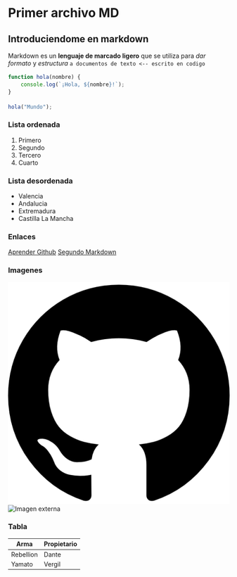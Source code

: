 # Primer archivo MD
## Introduciendome en markdown

Markdown es un **lenguaje de marcado ligero** que se utiliza para *dar formato* y *estructura* `a documentos de texto <-- escrito en codigo`

```javascript
function hola(nombre) {
    console.log(`¡Hola, ${nombre}!`);
}

hola("Mundo");
```

### Lista ordenada
1. Primero
2. Segundo 
3. Tercero
4. Cuarto

### Lista desordenada
- Valencia
- Andalucia
- Extremadura
- Castilla La Mancha

### Enlaces
[Aprender Github](https://www.youtube.com/watch?v=VdGzPZ31ts8)
[Segundo Markdown](./misegundomd.md)

### Imagenes
![Imagen local](./git.png)
![Imagen externa](https://images.unsplash.com/photo-1735736617534-533cf25e3770?q=80&w=1074&auto=format&fit=crop&ixlib=rb-4.1.0&ixid=M3wxMjA3fDB8MHxwaG90by1wYWdlfHx8fGVufDB8fHx8fA%3D%3D)

### Tabla
| Arma      |Propietario  |
|-----------|-------------|
| Rebellion | Dante       |
| Yamato    | Vergil      |
